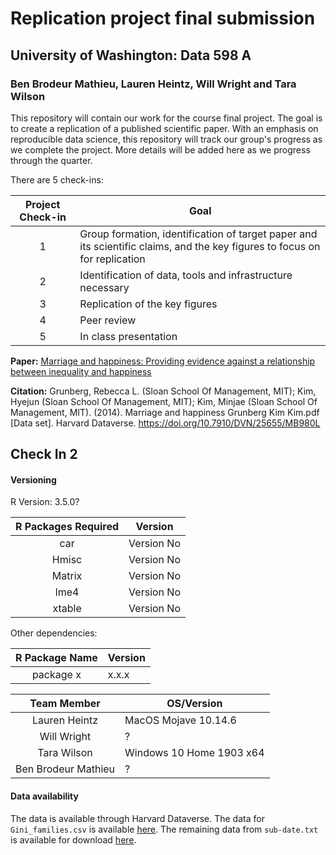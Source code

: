 # Replication project final submission
## University of Washington: Data 598 A
### Ben Brodeur Mathieu, Lauren Heintz, Will Wright and Tara Wilson

This repository will contain our work for the course final project. The goal is to create a replication of a published scientific paper. With an emphasis on reproducible data science, this repository will track our group's progress as we complete the project. More details will be added here as we progress through the quarter.

There are 5 check-ins:

| Project Check-in   | Goal      |
|:------------------:|-----------|
| 1 | Group formation, identification of target paper and its scientific claims, and the key figures to focus on for replication |
| 2 | Identification of data, tools and infrastructure necessary |
| 3 | Replication of the key figures |
| 4 | Peer review |
| 5 | In class presentation |

**Paper:** [Marriage and happiness: Providing evidence against a relationship between inequality and happiness](https://dataverse.harvard.edu/dataset.xhtml?persistentId=doi:10.7910/DVN/25655)

**Citation:** Grunberg, Rebecca L. (Sloan School Of Management, MIT); Kim, Hyejun (Sloan School Of Management, MIT); Kim, Minjae (Sloan School Of Management, MIT). (2014). Marriage and happiness Grunberg Kim Kim.pdf [Data set]. Harvard Dataverse. https://doi.org/10.7910/DVN/25655/MB980L

## Check In 2

#### Versioning

R Version: 3.5.0?

| R Packages Required   | Version      |
|:------------------:|-----------|
| car | Version No |
| Hmisc | Version No |
| Matrix | Version No |
| lme4 | Version No |
| xtable | Version No |

Other dependencies:

| R Package Name | Version |
|:--------------:|---------|
| package x | x.x.x |

| Team Member   | OS/Version      |
|:------------------:|-----------|
| Lauren Heintz |  MacOS Mojave 10.14.6 |
| Will Wright | ? |
| Tara Wilson | Windows 10 Home 1903 x64 |
| Ben Brodeur Mathieu | ? |

#### Data availability

The data is available through Harvard Dataverse. The data for `Gini_families.csv` is available [here](https://dataverse.harvard.edu/file.xhtml?persistentId=doi:10.7910/DVN/25655/EHOQ1O&version=1.0). The remaining data from `sub-date.txt` is available for download [here](https://dataverse.harvard.edu/file.xhtml?persistentId=doi:10.7910/DVN/25655/EVUXXU&version=1.0).
